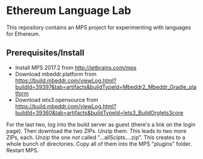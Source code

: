 # Ethereum Language Lab

This repository contains an MPS project for experimenting with languages for Ethereum.

## Prerequisites/Install

* Install MPS 2017.2 from http://jetbrains.com/mps
* Download mbeddr.platform from https://build.mbeddr.com/viewLog.html?buildId=39397&tab=artifacts&buildTypeId=Mbeddr2_Mbeddr_Gradle_platform
* Download iets3.opensource from https://build.mbeddr.com/viewLog.html?buildId=39360&tab=artifacts&buildTypeId=Iets3_BuildOrgIets3core

For the last two, log into the build server as guest (there's a link on the login page). Then download the two ZIPs.
Unzip them. This leads to two more ZIPs, each. Unzip the one *not* called "...allScipts....zip". This creates to a whole bunch
of directories. Copy all of them into the MPS "plugins" folder. Restart MPS.
